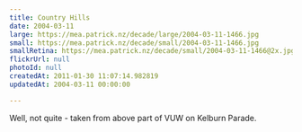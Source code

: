 ```yaml
---
title: Country Hills
date: 2004-03-11
large: https://mea.patrick.nz/decade/large/2004-03-11-1466.jpg
small: https://mea.patrick.nz/decade/small/2004-03-11-1466.jpg
smallRetina: https://mea.patrick.nz/decade/small/2004-03-11-1466@2x.jpg
flickrUrl: null
photoId: null
createdAt: 2011-01-30 11:07:14.982819
updatedAt: 2004-03-11 00:00:00

---
```

Well, not quite - taken from above part of VUW on Kelburn Parade.
